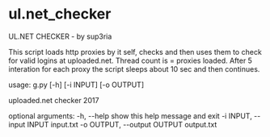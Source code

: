 # ul.net_checker
UL.NET CHECKER - by sup3ria

This script loads http proxies by it self, checks and then uses them to check for valid logins at uploaded.net.
Thread count is = proxies loaded.
After 5 interation for each proxy the script sleeps about 10 sec and then continues.

usage: g.py [-h] [-i INPUT] [-o OUTPUT]

uploaded.net checker 2017

optional arguments:
  -h, --help            show this help message and exit
  -i INPUT, --input INPUT
                        input.txt
  -o OUTPUT, --output OUTPUT
                        output.txt

